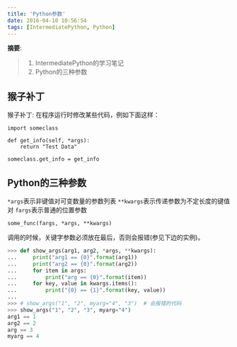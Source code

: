 ```yaml
---
title: 'Python参数'
date: 2016-04-10 10:56:54
tags: [IntermediatePython, Python]
---
```


__摘要__:

> 1. IntermediatePython的学习笔记
> 2. Python的三种参数


<!--more-->

## 猴子补丁

猴子补丁: 在程序运行时修改某些代码，例如下面这样：

```
import someclass

def get_info(self, *args):
    return "Test Data"

someclass.get_info = get_info
```

## Python的三种参数

`*args`表示非键值对可变数量的参数列表
`**kwargs`表示传递参数为不定长度的键值对
`fargs`表示普通的位置参数

```
some_func(fargs, *args, **kwargs)
```

调用的时候，关键字参数必须放在最后，否则会报错(参见下边的实例)。

```python
>>> def show_args(arg1, arg2, *args, **kwargs):
...     print("arg1 == {0}".format(arg1))
...     print("arg2 == {0}".format(arg2))
...     for item in args:
...         print("arg == {0}".format(item))
...     for key, value in kwargs.items():
...         print("{0} == {1}".format(key, value))
...
>>> # show_args("1", "2", myarg="4", "3")  # 会报错的代码
>>> show_args("1", "2", "3", myarg="4")
arg1 == 1
arg2 == 2
arg == 3
myarg == 4
```
